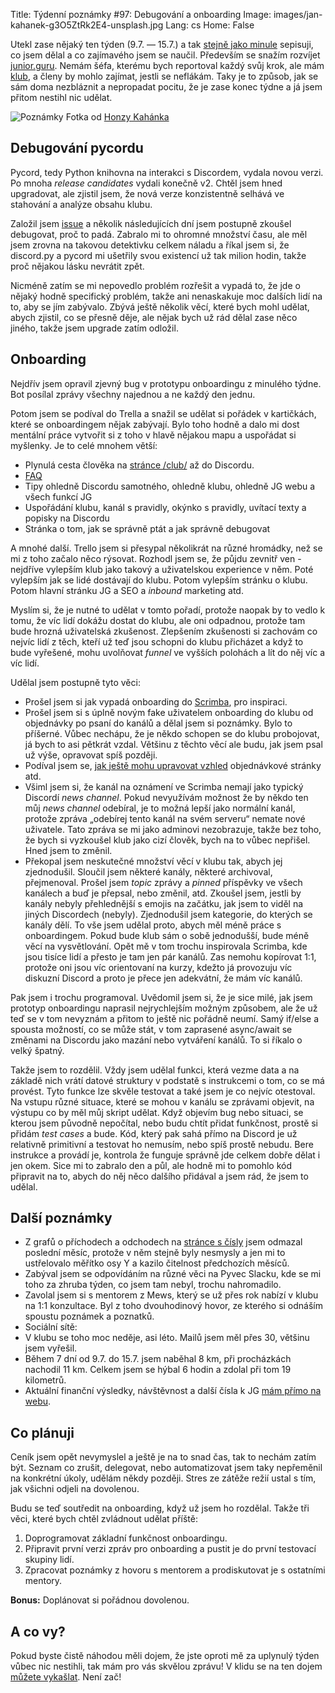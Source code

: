 Title: Týdenní poznámky #97: Debugování a onboarding
Image: images/jan-kahanek-g3O5ZtRk2E4-unsplash.jpg
Lang: cs
Home: False


Utekl zase nějaký ten týden (9.7. — 15.7.) a tak [stejně jako minule]({filename}/2022-07-08_tydenni-poznamky-96-zabehnutych-dvacet-hrad-z-pisku-a-onboarding-v-klubu.md) sepisuji, co jsem dělal a co zajímavého jsem se naučil. Především se snažím rozvíjet [junior.guru](https://junior.guru/). Nemám šéfa, kterému bych reportoval každý svůj krok, ale mám [klub](https://junior.guru/club/), a členy by mohlo zajímat, jestli se neflákám. Taky je to způsob, jak se sám doma nezbláznit a nepropadat pocitu, že je zase konec týdne a já jsem přitom nestihl nic udělat.

![Poznámky]({static}/images/jan-kahanek-g3O5ZtRk2E4-unsplash.jpg)
Fotka od [Honzy Kahánka](https://unsplash.com/@honza_kahanek)


## Debugování pycordu

Pycord, tedy Python knihovna na interakci s Discordem, vydala novou verzi. Po mnoha _release candidates_ vydali konečně v2. Chtěl jsem hned upgradovat, ale zjistil jsem, že nová verze konzistentně selhává ve stahování a analýze obsahu klubu.

Založil jsem [issue](https://github.com/Pycord-Development/pycord/issues/1491) a několik následujících dní jsem postupně zkoušel debugovat, proč to padá. Zabralo mi to ohromné množství času, ale měl jsem zrovna na takovou detektivku celkem náladu a říkal jsem si, že discord.py a pycord mi ušetřily svou existencí už tak milion hodin, takže proč nějakou lásku nevrátit zpět.

Nicméně zatím se mi nepovedlo problém rozřešit a vypadá to, že jde o nějaký hodně specifický problém, takže ani nenaskakuje moc dalších lidí na to, aby se jím zabývalo. Zbývá ještě několik věcí, které bych mohl udělat, abych zjistil, co se přesně děje, ale nějak bych už rád dělal zase něco jiného, takže jsem upgrade zatím odložil.


## Onboarding

Nejdřív jsem opravil zjevný bug v prototypu onboardingu z minulého týdne. Bot posílal zprávy všechny najednou a ne každý den jednu.

Potom jsem se podíval do Trella a snažil se udělat si pořádek v kartičkách, které se onboardingem nějak zabývají. Bylo toho hodně a dalo mi dost mentální práce vytvořit si z toho v hlavě nějakou mapu a uspořádat si myšlenky. Je to celé mnohem větší:

- Plynulá cesta člověka na [stránce /club/](https://junior.guru/club/) až do Discordu.
- [FAQ](https://junior.guru/faq/)
- Tipy ohledně Discordu samotného, ohledně klubu, ohledně JG webu a všech funkcí JG
- Uspořádání klubu, kanál s pravidly, okýnko s pravidly, uvítací texty a popisky na Discordu
- Stránka o tom, jak se správně ptát a jak správně debugovat

A mnohé další. Trello jsem si přesypal několikrát na různé hromádky, než se mi z toho začalo něco rýsovat. Rozhodl jsem se, že půjdu zevnitř ven - nejdříve vylepším klub jako takový a uživatelskou experience v něm. Poté vylepším jak se lidé dostávají do klubu. Potom vylepším stránku o klubu. Potom hlavní stránku JG a SEO a _inbound_ marketing atd.

Myslím si, že je nutné to udělat v tomto pořadí, protože naopak by to vedlo k tomu, že víc lidí dokážu dostat do klubu, ale oni odpadnou, protože tam bude hrozná uživatelská zkušenost. Zlepšením zkušenosti si zachovám co nejvíc lidí z těch, kteří už teď jsou schopni do klubu přicházet a když to bude vyřešené, mohu uvolňovat _funnel_ ve vyšších polohách a lít do něj víc a víc lidí.

Udělal jsem postupně tyto věci:

- Prošel jsem si jak vypadá onboarding do [Scrimba](https://scrimba.com/), pro inspiraci.
- Prošel jsem si s úplně novým fake uživatelem onboarding do klubu od objednávky po psaní do kanálů a dělal jsem si poznámky. Bylo to příšerné. Vůbec nechápu, že je někdo schopen se do klubu probojovat, já bych to asi pětkrát vzdal. Většinu z těchto věcí ale budu, jak jsem psal už výše, opravovat spíš později.
- Podíval jsem se, [jak ještě mohu upravovat vzhled](https://vimeo.com/715325990) objednávkové stránky atd.
- Všiml jsem si, že kanál na oznámení ve Scrimba nemají jako typický Discordí _news channel_. Pokud nevyužívám možnost že by někdo ten můj _news channel_ odebíral, je to možná lepší jako normální kanál, protože zpráva „odebírej tento kanál na svém serveru“ nemate nové uživatele. Tato zpráva se mi jako adminovi nezobrazuje, takže bez toho, že bych si vyzkoušel klub jako cizí člověk, bych na to vůbec nepřišel. Hned jsem to změnil.
- Překopal jsem neskutečné množství věcí v klubu tak, abych jej zjednodušil. Sloučil jsem některé kanály, některé archivoval, přejmenoval. Prošel jsem _topic_ zprávy a _pinned_ příspěvky ve všech kanálech a buď je přepsal, nebo změnil, atd. Zkoušel jsem, jestli by kanály nebyly přehlednější s emojis na začátku, jak jsem to viděl na jiných Discordech (nebyly). Zjednodušil jsem kategorie, do kterých se kanály dělí. To vše jsem udělal proto, abych měl méně práce s onboardingem. Pokud bude klub sám o sobě jednodušší, bude méně věcí na vysvětlování. Opět mě v tom trochu inspirovala Scrimba, kde jsou tisíce lidí a přesto je tam jen pár kanálů. Zas nemohu kopírovat 1:1, protože oni jsou víc orientovaní na kurzy, kdežto já provozuju víc diskuzní Discord a proto je přece jen adekvátní, že mám víc kanálů.

Pak jsem i trochu programoval. Uvědomil jsem si, že je sice milé, jak jsem prototyp onboardingu naprasil nejrychlejším možným způsobem, ale že už teď se v tom nevyznám a přitom to ještě nic pořádně neumí. Samý if/else a spousta možností, co se může stát, v tom zaprasené async/await se změnami na Discordu jako mazání nebo vytváření kanálů. To si říkalo o velký špatný.

Takže jsem to rozdělil. Vždy jsem udělal funkci, která vezme data a na základě nich vrátí datové struktury v podstatě s instrukcemi o tom, co se má provést. Tyto funkce lze skvěle testovat a také jsem je co nejvíc otestoval. Na vstupu různé situace, které se mohou v kanálu se zprávami objevit, na výstupu co by měl můj skript udělat. Když objevím bug nebo situaci, se kterou jsem původně nepočítal, nebo budu chtít přidat funkčnost, prostě si přidám _test cases_ a bude. Kód, který pak sahá přímo na Discord je už relativně primitivní a testovat ho nemusím, nebo spíš prostě nebudu. Bere instrukce a provádí je, kontrola že funguje správně jde celkem dobře dělat i jen okem. Sice mi to zabralo den a půl, ale hodně mi to pomohlo kód připravit na to, abych do něj něco dalšího přidával a jsem rád, že jsem to udělal.


## Další poznámky

- Z grafů o příchodech a odchodech na [stránce s čísly](https://junior.guru/open/) jsem odmazal poslední měsíc, protože v něm stejně byly nesmysly a jen mi to ustřelovalo měřítko osy Y a kazilo čitelnost předchozích měsíců.
- Zabýval jsem se odpovídáním na různé věci na Pyvec Slacku, kde se mi toho za zhruba týden, co jsem tam nebyl, trochu nahromadilo.
- Zavolal jsem si s mentorem z Mews, který se už přes rok nabízí v klubu na 1:1 konzultace. Byl z toho dvouhodinový hovor, ze kterého si odnáším spoustu poznámek a poznatků.
- Sociální sítě:
- V klubu se toho moc neděje, asi léto. Mailů jsem měl přes 30, většinu jsem vyřešil.
- Během 7 dní od 9.7. do 15.7. jsem naběhal 8 km, při procházkách nachodil 11 km. Celkem jsem se hýbal 6 hodin a zdolal při tom 19 kilometrů.
- Aktuální finanční výsledky, návštěvnost a další čísla k JG [mám přímo na webu](https://junior.guru/open/).


## Co plánuji

Ceník jsem opět nevymyslel a ještě je na to snad čas, tak to nechám zatím být. Seznam co zrušit, delegovat, nebo automatizovat jsem taky nepřeměnil na konkrétní úkoly, udělám někdy později. Stres ze zátěže režií ustal s tím, jak všichni odjeli na dovolenou.

Budu se teď soutředit na onboarding, když už jsem ho rozdělal. Takže tři věci, které bych chtěl zvládnout udělat příště:

1. Doprogramovat základní funkčnost onboardingu.
2. Připravit první verzi zpráv pro onboarding a pustit je do první testovací skupiny lidí.
3. Zpracovat poznámky z hovoru s mentorem a prodiskutovat je s ostatními mentory.

**Bonus:** Doplánovat si pořádnou dovolenou.


## A co vy?

Pokud byste čistě náhodou měli dojem, že jste oproti mě za uplynulý týden vůbec nic nestihli, tak mám pro vás skvělou zprávu! V klidu se na ten dojem [můžete vykašlat]({filename}/2020-06-04_neni-to-zavod.md). Není zač!
